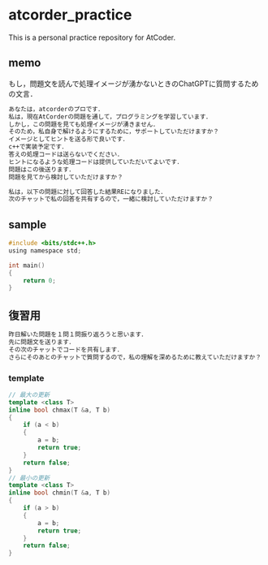 # atcorder_practice
This is a personal practice repository for AtCoder.

## memo

もし，問題文を読んで処理イメージが湧かないときのChatGPTに質問するための文言．<br>
```txt
あなたは，atcorderのプロです．
私は，現在AtCorderの問題を通して，プログラミングを学習しています．
しかし，この問題を見ても処理イメージが湧きません．
そのため，私自身で解けるようにするために，サポートしていただけますか？
イメージとしてヒントを送る形で良いです．
c++で実装予定です．
答えの処理コードは送らないでください．
ヒントになるような処理コードは提供していただいてよいです．
問題はこの後送ります．
問題を見てから検討していただけますか？
```

```txt
私は，以下の問題に対して回答した結果REになりました．
次のチャットで私の回答を共有するので，一緒に検討していただけますか？
```

## sample

```c
#include <bits/stdc++.h>
using namespace std;

int main()
{
    return 0;
}

```

## 復習用

```txt
昨日解いた問題を１問１問振り返ろうと思います．
先に問題文を送ります．
その次のチャットでコードを共有します．
さらにそのあとのチャットで質問するので，私の理解を深めるために教えていただけますか？
```

### template

```cpp
// 最大の更新
template <class T>
inline bool chmax(T &a, T b)
{
    if (a < b)
    {
        a = b;
        return true;
    }
    return false;
}
// 最小の更新
template <class T>
inline bool chmin(T &a, T b)
{
    if (a > b)
    {
        a = b;
        return true;
    }
    return false;
}

```
